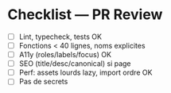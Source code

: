 # Checklist — PR Review

- [ ] Lint, typecheck, tests OK
- [ ] Fonctions < 40 lignes, noms explicites
- [ ] A11y (roles/labels/focus) OK
- [ ] SEO (title/desc/canonical) si page
- [ ] Perf: assets lourds lazy, import ordre OK
- [ ] Pas de secrets
